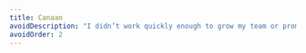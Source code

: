 ```yaml
---
title: Canaan
avoidDescription: "I didn’t work quickly enough to grow my team or promote the platform, and as a result, they closed my account. I wouldn’t suggest signing up."
avoidOrder: 2
---
```

